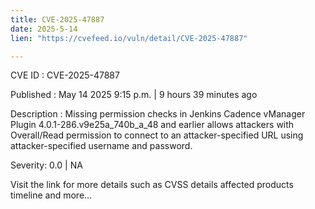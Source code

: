 ```yaml
---
title: CVE-2025-47887
date: 2025-5-14
lien: "https://cvefeed.io/vuln/detail/CVE-2025-47887"

---
```


CVE ID : CVE-2025-47887

Published :  May 14
2025
9:15 p.m. | 9 hours
39 minutes ago

Description : Missing permission checks in Jenkins Cadence vManager Plugin 4.0.1-286.v9e25a_740b_a_48 and earlier allows attackers with Overall/Read permission to connect to an attacker-specified URL using attacker-specified username and password.

Severity: 0.0 | NA

Visit the link for more details
such as CVSS details
affected products
timeline
and more...
